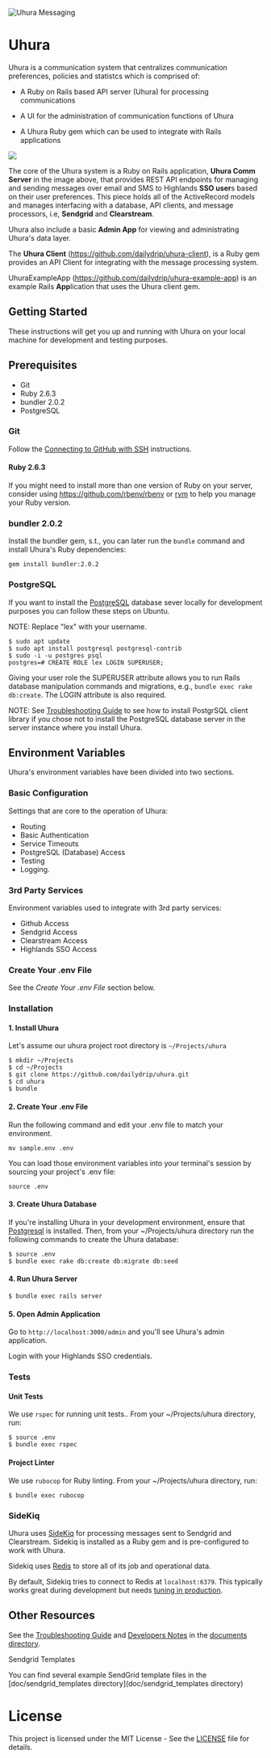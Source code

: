 ![Uhura Messaging](docs/images/uhura_messaging.png)

# Uhura

Uhura is a communication system that centralizes communication preferences, policies and statistcs which is comprised of:

* A Ruby on Rails based API server (Uhura) for processing communications

* A UI for the administration of communication functions of Uhura

* A Uhura Ruby gem which can be used to integrate with Rails applications

  

![](docs/images/UhuraSystemArchitecture_20190501c.gif)

The core of the Uhura system is a Ruby on Rails application, **Uhura Comm Server** in the image above, that provides REST API endpoints for managing and sending messages over email and SMS to Highlands **SSO user**s based on their user preferences. This piece holds all of the ActiveRecord models and manages interfacing with a database, API clients, and message processors, i.e, **Sendgrid** and **Clearstream**. 

Uhura also include a basic **Admin App** for viewing and administrating Uhura's data layer.

The **Uhura Client** (https://github.com/dailydrip/uhura-client), is a Ruby gem provides an API Client for integrating with the message processing system. 

UhuraExampleApp (https://github.com/dailydrip/uhura-example-app) is an example Rails **App**lication that uses the Uhura client gem.


## Getting Started

These instructions will get you up and running with Uhura on your local machine for development and testing purposes. 

## Prerequisites

- Git
- Ruby 2.6.3
- bundler 2.0.2
- PostgreSQL

### Git

Follow the [Connecting to GitHub with SSH](https://help.github.com/en/articles/connecting-to-github-with-ssh) instructions.

#### Ruby 2.6.3

If you might need to install more than one version of Ruby on your server, consider using [<https://github.com/rbenv/rbenv>](https://github.com/rbenv/rbenv) or [rvm](https://rvm.io/) to help you manage your Ruby version.

### bundler 2.0.2

Install the bundler gem, s.t., you can later run the `bundle` command and install Uhura's Ruby dependencies:

``` 
gem install bundler:2.0.2
```

### PostgreSQL
If you want to install the [PostgreSQL](https://www.postgresql.org/) database sever locally for development purposes you can follow these steps on Ubuntu. 

NOTE: Replace "lex" with your username.

``` 
$ sudo apt update
$ sudo apt install postgresql postgresql-contrib
$ sudo -i -u postgres psql
postgres=# CREATE ROLE lex LOGIN SUPERUSER;
```

Giving your user role the SUPERUSER attribute allows you to run Rails database manipulation commands and migrations, e.g., `bundle exec rake db:create`. The LOGIN attribute is also required.

NOTE: See [Troubleshooting Guide](docs/troubleshooting.md) to see how to install PostgrSQL client library if you chose not to install the PostgreSQL database server in the server instance where you install Uhura.

## Environment Variables

Uhura's environment variables have been divided into two sections.

### Basic Configuration 

Settings that are core to the operation of Uhura: 

- Routing
- Basic Authentication
- Service Timeouts
- PostgreSQL (Database) Access
- Testing
- Logging.

### 3rd Party Services

Environment variables used to integrate with 3rd party services:

- Github Access
- Sendgrid Access
- Clearstream Access
- Highlands SSO Access

### Create Your .env File

See the *Create Your .env File* section below.

### Installation

#### 1. Install Uhura 

Let's assume our uhura project root directory is `~/Projects/uhura`

```
$ mkdir ~/Projects
$ cd ~/Projects
$ git clone https://github.com/dailydrip/uhura.git
$ cd uhura
$ bundle
```

#### 2. Create Your .env File

Run the following command and edit your .env file to match your environment.

```
mv sample.env .env
```

You can load those environment variables into your terminal's session by sourcing your project's .env file:

```
source .env
```

#### 3. Create Uhura Database

If you're installing Uhura in your development environment, ensure that [Postgresql](https://www.postgresql.org/) is installed. Then, from your ~/Projects/uhura directory run the following commands to create the Uhura database:

```
$ source .env
$ bundle exec rake db:create db:migrate db:seed
```

#### 4. Run Uhura Server

```
$ bundle exec rails server
```

#### 5. Open Admin Application

Go to `http://localhost:3000/admin` and you'll see Uhura's admin application.  

Login with your Highlands SSO credentials.



### Tests

#### Unit Tests

We use  `rspec` for running unit tests.. From your ~/Projects/uhura directory, run:

```
$ source .env
$ bundle exec rspec
```

#### Project Linter

We use `rubocop` for Ruby linting. From your ~/Projects/uhura directory, run:

```
$ bundle exec rubocop
```



### SideKiq

Uhura uses [SideKiq](https://github.com/mperham/sidekiq) for processing messages sent to Sendgrid and Clearstream.  Sidekiq is installed as a Ruby gem and is pre-configured to work with Uhura.

Sidekiq uses [Redis](https://redis.io/) to store all of its job and operational data.

By default, Sidekiq tries to connect to Redis at `localhost:6379`. This typically works great during development but needs [tuning in production](https://github.com/mperham/sidekiq/wiki/Using-Redis).



## Other Resources

See the [Troubleshooting Guide](docs/troubleshooting.md) and [Developers Notes](docs/developer_notes.md) in the [documents directory](docs/).

Sendgrid Templates

You can find several example SendGrid template files in the [doc/sendgrid_templates directory](doc/sendgrid_templates directory)



# License

This project is licensed under the MIT License - See the [LICENSE](LICENSE.txt) file for details.